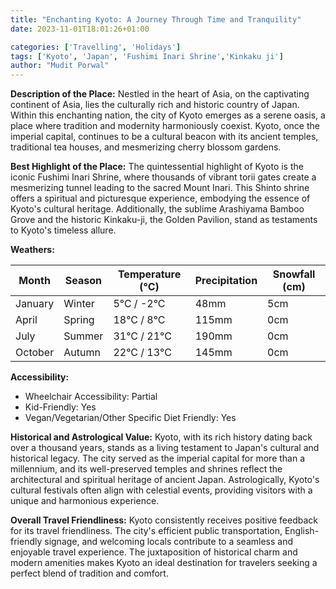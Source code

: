 ```yaml
---
title: "Enchanting Kyoto: A Journey Through Time and Tranquility"
date: 2023-11-01T18:01:26+01:00

categories: ['Travelling', 'Holidays']
tags: ['Kyoto', 'Japan', 'Fushimi Inari Shrine','Kinkaku ji']
author: "Mudit Porwal"
---
```


**Description of the Place:**
Nestled in the heart of Asia, on the captivating continent of Asia, lies the culturally rich and historic country of Japan. Within this enchanting nation, the city of Kyoto emerges as a serene oasis, a place where tradition and modernity harmoniously coexist. Kyoto, once the imperial capital, continues to be a cultural beacon with its ancient temples, traditional tea houses, and mesmerizing cherry blossom gardens.

**Best Highlight of the Place:**
The quintessential highlight of Kyoto is the iconic Fushimi Inari Shrine, where thousands of vibrant torii gates create a mesmerizing tunnel leading to the sacred Mount Inari. This Shinto shrine offers a spiritual and picturesque experience, embodying the essence of Kyoto's cultural heritage. Additionally, the sublime Arashiyama Bamboo Grove and the historic Kinkaku-ji, the Golden Pavilion, stand as testaments to Kyoto's timeless allure.

**Weathers:**

| Month      | Season      | Temperature (°C) | Precipitation     | Snowfall (cm) |
|------------|-------------|-------------------|-------------------|---------------|
| January    | Winter      | 5°C / -2°C        | 48mm              | 5cm           |
| April      | Spring      | 18°C / 8°C        | 115mm             | 0cm           |
| July       | Summer      | 31°C / 21°C       | 190mm             | 0cm           |
| October    | Autumn      | 22°C / 13°C       | 145mm             | 0cm           |

**Accessibility:**
- Wheelchair Accessibility: Partial
- Kid-Friendly: Yes
- Vegan/Vegetarian/Other Specific Diet Friendly: Yes

**Historical and Astrological Value:**
Kyoto, with its rich history dating back over a thousand years, stands as a living testament to Japan's cultural and historical legacy. The city served as the imperial capital for more than a millennium, and its well-preserved temples and shrines reflect the architectural and spiritual heritage of ancient Japan. Astrologically, Kyoto's cultural festivals often align with celestial events, providing visitors with a unique and harmonious experience.

**Overall Travel Friendliness:**
Kyoto consistently receives positive feedback for its travel friendliness. The city's efficient public transportation, English-friendly signage, and welcoming locals contribute to a seamless and enjoyable travel experience. The juxtaposition of historical charm and modern amenities makes Kyoto an ideal destination for travelers seeking a perfect blend of tradition and comfort.